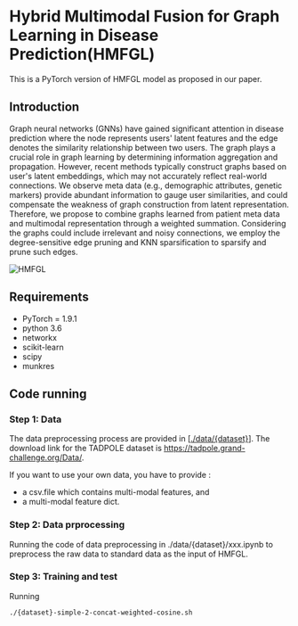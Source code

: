 # Hybrid Multimodal Fusion for Graph Learning in Disease Prediction(HMFGL)

This is a PyTorch version of HMFGL model as proposed in our paper.

## Introduction

Graph neural networks (GNNs) have gained significant attention in disease prediction where the node represents users' latent features and the edge denotes the similarity relationship between two users. The graph plays a crucial role in graph learning by determining information aggregation and propagation. However, recent methods typically construct graphs based on user's latent embeddings, which may not accurately reflect real-world connections. We observe meta data (e.g., demographic attributes, genetic markers) provide abundant information to gauge user similarities, and could compensate the weakness of graph construction from latent representation. Therefore, we propose to combine graphs learned from patient meta data and multimodal representation through a weighted summation.  Considering the graphs could include irrelevant and noisy connections, we employ the degree-sensitive edge pruning and KNN sparsification to sparsify and prune such edges.


![HMFGL](https://github.com/JobYoo/HMFGL/assets/153283474/5b04258d-09c1-47ba-ba99-30761c15b690)

## Requirements

* PyTorch = 1.9.1
* python 3.6
* networkx
* scikit-learn
* scipy
* munkres

## Code running
### Step 1: Data

The data preprocessing process are provided in [[./data/{dataset}](https://github.com/JobYoo/MMGL/blob/main/data/)].
The download link for the TADPOLE dataset is https://tadpole.grand-challenge.org/Data/.

If you want to use your own data, you have to provide :

* a csv.file which contains multi-modal features, and
* a multi-modal feature dict.

### Step 2: Data prprocessing

Running the code of data preprocessing in ./data/{dataset}/xxx.ipynb to preprocess the raw data to standard data as the input of HMFGL.

### Step 3: Training and test

Running

```
./{dataset}-simple-2-concat-weighted-cosine.sh
```

